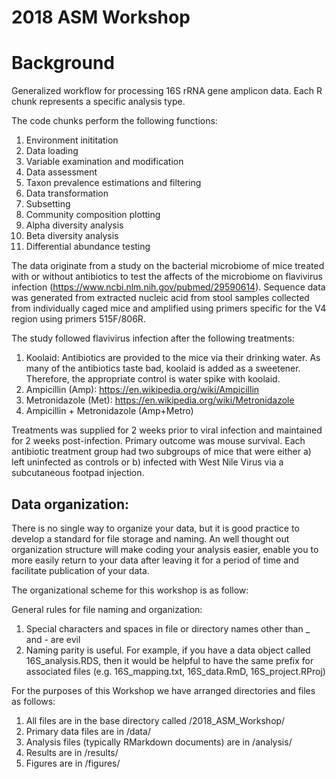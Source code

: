 # 2018 ASM Workshop

# Background

Generalized workflow for processing 16S rRNA gene amplicon data. Each R chunk represents a specific analysis type.

The code chunks perform the following functions:

1) Environment inititation
2) Data loading
3) Variable examination and modification
4) Data assessment
5) Taxon prevalence estimations and filtering
6) Data transformation
7) Subsetting
8) Community composition plotting
9) Alpha diversity analysis
10) Beta diversity analysis
11) Differential abundance testing

The data originate from a study on the bacterial microbiome of mice treated with or without antibiotics to test the affects of the microbiome on flavivirus infection (https://www.ncbi.nlm.nih.gov/pubmed/29590614). Sequence data was generated from extracted nucleic acid from stool samples collected from individually caged mice and amplified using primers specific for the V4 region using primers 515F/806R.

The study followed flavivirus infection after the following treatments:

1) Koolaid: Antibiotics are provided to the mice via their drinking water. As many of the antibiotics taste bad, koolaid is added as a sweetener. Therefore, the appropriate control is water spike with koolaid.
2) Ampicillin (Amp): https://en.wikipedia.org/wiki/Ampicillin
3) Metronidazole (Met): https://en.wikipedia.org/wiki/Metronidazole
4) Ampicillin + Metronidazole (Amp+Metro)

Treatments was supplied for 2 weeks prior to viral infection and maintained for 2 weeks post-infection. Primary outcome was mouse survival. Each antibiotic treatment group had two subgroups of mice that were either a) left uninfected as controls or b) infected with West Nile Virus via a subcutaneous footpad injection.

## Data organization:

There is no single way to organize your data, but it is good practice to develop a standard for file storage and naming. An well thought out organization structure will make coding your analysis easier, enable you to more easily return to your data after leaving it for a period of time and facilitate publication of your data.

The organizational scheme for this workshop is as follow:

General rules for file naming and organization:

1) Special characters and spaces in file or directory names other than _ and - are evil
2) Naming parity is useful. For example, if you have a data object called 16S_analysis.RDS, then it would be helpful to have the same prefix for associated files (e.g. 16S_mapping.txt, 16S_data.RmD, 16S_project.RProj)

For the purposes of this Workshop we have arranged directories and files as follows:

1) All files are in the base directory called /2018_ASM_Workshop/
2) Primary data files are in /data/
3) Analysis files (typically RMarkdown documents) are in /analysis/
3) Results are in /results/
4) Figures are in /figures/